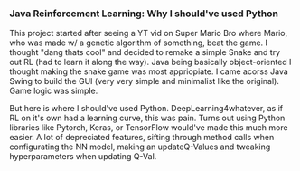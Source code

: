 ### Java Reinforcement Learning: Why I should've used Python 
This project started after seeing a YT vid on Super Mario Bro where Mario, who was made w/ a genetic algorithm of something, beat the game. I thought "dang thats cool" and decided to remake a simple Snake and try out RL (had to learn it along the way). Java being basically object-oriented I thought making the snake game was most appriopiate. I came acorss Java Swing to build the GUI (very very simple and minimalist like the original). Game logic was simple. 

But here is where I should've used Python. DeepLearning4whatever, as if RL on it's own had a learning curve, this was pain. Turns out using Python libraries like Pytorch, Keras, or TensorFlow would've made this much more easier. A lot of depreciated features, sifting through method calls when configurating the NN model, making an updateQ-Values and tweaking hyperparameters when updating Q-Val.

